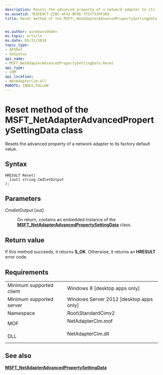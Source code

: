 ```yaml
---
description: Resets the advanced property of a network adapter to its factory default value.
ms.assetid: 7E5FE9C7-22BC-4F42-BF8E-7F57733FF385
title: Reset method of the MSFT\_NetAdapterAdvancedPropertySettingData class


ms.author: windowssdkdev
ms.topic: article
ms.date: 05/31/2018
topic_type: 
- APIRef
- kbSyntax
api_name: 
- MSFT_NetAdapterAdvancedPropertySettingData.Reset
api_type: 
- COM
api_location: 
- NetAdapterCim.dll
ROBOTS: INDEX,FOLLOW
---
```


# Reset method of the MSFT\_NetAdapterAdvancedPropertySettingData class

Resets the advanced property of a network adapter to its factory default value.

## Syntax


```mof
HRESULT Reset(
  [out] string CmdletOutput
);
```



## Parameters

<dl> <dt>

*CmdletOutput* \[out\]
</dt> <dd>

On return, contains an embedded instance of the [**MSFT\_NetAdapterAdvancedPropertySettingData**](msft-netadapteradvancedpropertysettingdata.md) class.

</dd> </dl>

## Return value

If this method succeeds, it returns **S\_OK**. Otherwise, it returns an **HRESULT** error code.

## Requirements



|                                     |                                                                                              |
|-------------------------------------|----------------------------------------------------------------------------------------------|
| Minimum supported client<br/> | Windows 8 \[desktop apps only\]<br/>                                                   |
| Minimum supported server<br/> | Windows Server 2012 \[desktop apps only\]<br/>                                         |
| Namespace<br/>                | Root\\StandardCimv2<br/>                                                               |
| MOF<br/>                      | <dl> <dt>NetAdapterCim.mof</dt> </dl> |
| DLL<br/>                      | <dl> <dt>NetAdapterCim.dll</dt> </dl> |



## See also

<dl> <dt>

[**MSFT\_NetAdapterAdvancedPropertySettingData**](msft-netadapteradvancedpropertysettingdata.md)
</dt> </dl>

 

 




